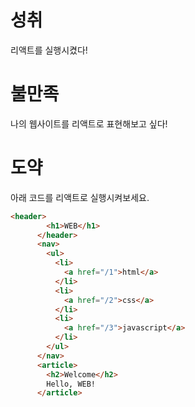 # 성취
리액트를 실행시켰다! 

# 불만족 
나의 웹사이트를 리액트로 표현해보고 싶다!

# 도약 
아래 코드를 리액트로 실행시켜보세요.
```html
<header>
        <h1>WEB</h1>
      </header>
      <nav>
        <ul>
          <li>
            <a href="/1">html</a>
          </li>
          <li>
            <a href="/2">css</a>
          </li>
          <li>
            <a href="/3">javascript</a>
          </li>
        </ul>
      </nav>
      <article>
        <h2>Welcome</h2>
        Hello, WEB!
      </article>
```